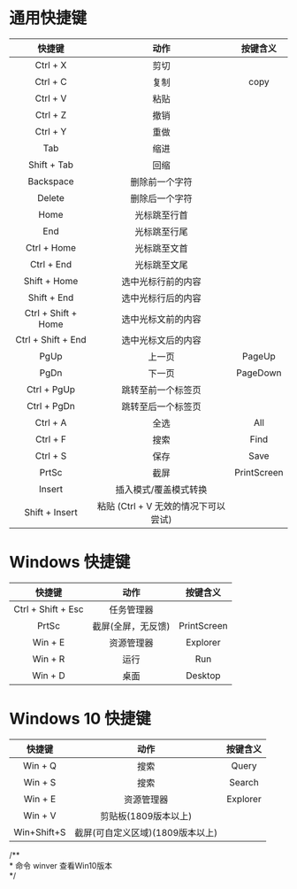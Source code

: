 # 通用快捷键

|    快捷键   |   动作    |    按键含义    |
|:-----------:|:-----------:|:----------:|
| Ctrl + X          | 剪切                 |            |
| Ctrl + C          | 复制                 | copy           |
| Ctrl + V          | 粘贴                             |
| Ctrl + Z          | 撤销                             |
| Ctrl + Y          | 重做                             |
| Tab             | 缩进                                  |
| Shift + Tab       | 回缩                             |
| Backspace       | 删除前一个字符              |
| Delete          | 删除后一个字符                                  |
| Home            | 光标跳至行首                 |
| End             | 光标跳至行尾                                |
| Ctrl  +  Home       | 光标跳至文首                                   |
| Ctrl + End        | 光标跳至文尾                                   |
| Shift + Home      | 选中光标行前的内容                                   |
| Shift + End       | 选中光标行后的内容                                   |
| Ctrl + Shift + Home | 选中光标文前的内容                                   |
| Ctrl + Shift + End  | 选中光标文后的内容                                   |
| PgUp            | 上一页                   |PageUp       |
| PgDn            | 下一页                   |PageDown       |
| Ctrl + PgUp       | 跳转至前一个标签页        |
| Ctrl + PgDn       | 跳转至后一个标签页        |
| Ctrl + A          | 全选                    |All        |
| Ctrl + F          | 搜索                    |Find         |
| Ctrl + S          | 保存                    |Save         |
| PrtSc           | 截屏                    |PrintScreen         |
| Insert          | 插入模式/覆盖模式转换    |
| Shift + Insert    | 粘贴 (Ctrl + V 无效的情况下可以尝试) |

# Windows 快捷键

|    快捷键   |   动作    |    按键含义    |
|:-----------:|:-----------:|:----------:|
| Ctrl + Shift + Esc          | 任务管理器                 |            |
| PrtSc          |   截屏(全屏，无反馈)              |  PrintScreen |          
| Win + E          | 资源管理器                       | Explorer   |
| Win + R          | 运行                             | Run       |
| Win + D          | 桌面                             | Desktop |

# Windows 10 快捷键

|    快捷键   |   动作    |    按键含义    |
|:-----------:|:-----------:|:----------:|
| Win + Q          | 搜索                 |  Query          |
| Win + S          | 搜索              |  Search |          
| Win + E          | 资源管理器        | Explorer   |
| Win + V          | 剪贴板(1809版本以上)        |    |
| Win+Shift+S          | 截屏(可自定义区域)(1809版本以上)        |    |

/**  
\* 命令 winver 查看Win10版本  
 */  
